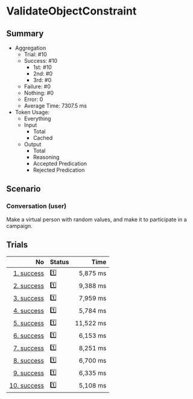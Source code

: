 # ValidateObjectConstraint
## Summary
  - Aggregation
    - Trial: #10
    - Success: #10
      - 1st: #10
      - 2nd: #0
      - 3rd: #0
    - Failure: #0
    - Nothing: #0
    - Error: 0
    - Average Time: 7307.5 ms
  - Token Usage:
    - Everything
    - Input
      - Total
      - Cached
    - Output
      - Total
      - Reasoning
      - Accepted Predication
      - Rejected Predication

## Scenario
### Conversation (user)
Make a virtual person with random values,
and make it to participate in a campaign.

## Trials
No | Status | Time
---:|:-------|------:
[1. success](./trials/1.success.json) | 1️⃣ | 5,875 ms
[2. success](./trials/2.success.json) | 1️⃣ | 9,388 ms
[3. success](./trials/3.success.json) | 1️⃣ | 7,959 ms
[4. success](./trials/4.success.json) | 1️⃣ | 5,784 ms
[5. success](./trials/5.success.json) | 1️⃣ | 11,522 ms
[6. success](./trials/6.success.json) | 1️⃣ | 6,153 ms
[7. success](./trials/7.success.json) | 1️⃣ | 8,251 ms
[8. success](./trials/8.success.json) | 1️⃣ | 6,700 ms
[9. success](./trials/9.success.json) | 1️⃣ | 6,335 ms
[10. success](./trials/10.success.json) | 1️⃣ | 5,108 ms